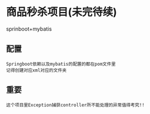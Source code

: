 # 商品秒杀项目(未完待续)
sprinboot+mybatis
## 配置
```
Springboot依赖以及mybatis的配置的都在pom文件里
记得创建对应xml对应的文件夹

```

## 重要
```
这个项目里Exception捕获controller所不能处理的异常值得考究!!
```
